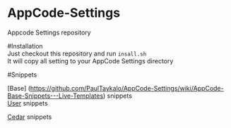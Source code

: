 AppCode-Settings
================

Appcode Settings repository

#Installation  
Just checkout this repository and run `insall.sh`  
It will copy all setting to your AppCode Settings directory  

#Snippets 

[Base] (https://github.com/PaulTaykalo/AppCode-Settings/wiki/AppCode-Base-Snippets---Live-Templates) snippets  
[User](https://github.com/PaulTaykalo/AppCode-Settings/wiki/AppCode-User-Snippets---Live-Templates) snippets 

[Cedar](https://github.com/PaulTaykalo/AppCode-Settings/wiki/AppCode-Cedar-Snippets---Live-Templates) snippets 

